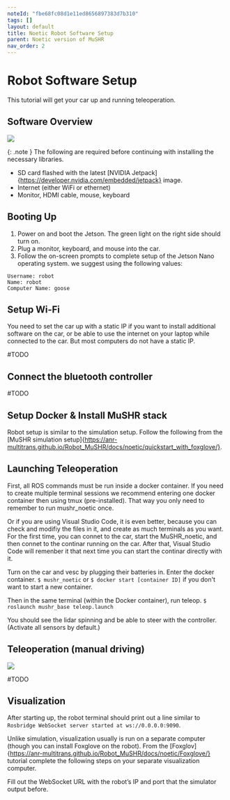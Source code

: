 ```yaml
---
noteId: "fbe68fc08d1e11ed8656897383d7b310"
tags: []
layout: default
title: Noetic Robot Software Setup
parent: Noetic version of MuSHR
nav_order: 2
---
```


# [](#header-1)Robot Software Setup
This tutorial will get your car up and running teleoperation.

## Software Overview
![](../../assets/images/software_overview.png)

{: .note }
The following are required before continuing with installing the necessary libraries.
- SD card flashed with the latest [NVIDIA Jetpack]{https://developer.nvidia.com/embedded/jetpack} image.
- Internet (either WiFi or ethernet)
- Monitor, HDMI cable, mouse, keyboard

## Booting Up
1. Power on and boot the Jetson. The green light on the right side should turn on.
2. Plug a monitor, keyboard, and mouse into the car.
3. Follow the on-screen prompts to complete setup of the Jetson Nano operating system. we suggest using the following values:
```
Username: robot
Name: robot
Computer Name: goose
```

## Setup Wi-Fi
You need to set the car up with a static IP if you want to install additional software on the car, or be able to use the internet on your laptop while connected to the car. But most computers do not have a static IP.

#TODO

## Connect the bluetooth controller

#TODO

## Setup Docker & Install MuSHR stack
Robot setup is similar to the simulation setup. Follow the following from the [MuSHR simulation setup]{https://anr-multitrans.github.io/Robot_MuSHR/docs/noetic/quickstart_with_foxglove/}.

## Launching Teleoperation
First, all ROS commands must be run inside a docker container. If you need to create multiple terminal sessions we recommend entering one docker container then using tmux (pre-installed). That way you only need to remember to run mushr_noetic once.

Or if you are using Visual Studio Code, it is even better, because you can check and modifiy the files in it, and create as much terminals as you want. For the first time, you can connet to the car, start the MuSHR_noetic, and then connet to the continar running on the car. After that, Visual Studio Code will remenber it that next time you can start the continar directly with it.

Turn on the car and vesc by plugging their batteries in. Enter the docker container.
```$ mushr_noetic```
or
```$ docker start [container ID]```
if you don't want to start a new container.

Then in the same terminal (within the Docker container), run teleop.
```$ roslaunch mushr_base teleop.launch```

You should see the lidar spinning and be able to steer with the controller. (Activate all sensors by default.)

## Teleoperation (manual driving)
![](../../assets/images/teleop_controls.png)

#TODO

## Visualization
After starting up, the robot terminal should print out a line similar to ```Rosbridge WebSocket server started at ws://0.0.0.0:9090```.

Unlike simulation, visualization usually is run on a separate computer (though you can install Foxglove on the robot). From the [Foxglov]{https://anr-multitrans.github.io/Robot_MuSHR/docs/noetic/Foxglove/} tutorial complete the following steps on your separate visualization computer.

Fill out the WebSocket URL with the robot’s IP and port that the simulator output before.
